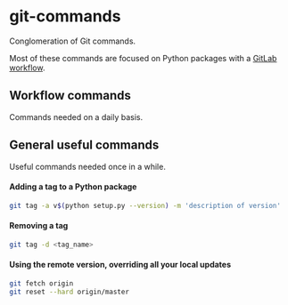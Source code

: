 # git-commands
Conglomeration of Git commands.

Most of these commands are focused on Python packages with a [GitLab workflow](https://docs.gitlab.com/ee/workflow/gitlab_flow.html). 

## Workflow commands
Commands needed on a daily basis.


## General useful commands
Useful commands needed once in a while.

#### Adding a tag to a Python package
```sh
git tag -a v$(python setup.py --version) -m 'description of version'
```
#### Removing a tag
```sh
git tag -d <tag_name>
```

#### Using the remote version, overriding all your local updates
```sh
git fetch origin
git reset --hard origin/master
```